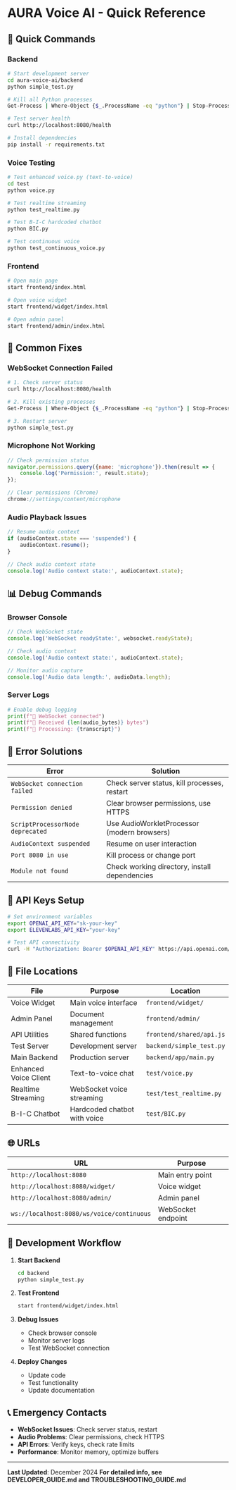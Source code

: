 # AURA Voice AI - Quick Reference

## 🚀 Quick Commands

### Backend
```bash
# Start development server
cd aura-voice-ai/backend
python simple_test.py

# Kill all Python processes
Get-Process | Where-Object {$_.ProcessName -eq "python"} | Stop-Process -Force

# Test server health
curl http://localhost:8080/health

# Install dependencies
pip install -r requirements.txt
```

### Voice Testing
```bash
# Test enhanced voice.py (text-to-voice)
cd test
python voice.py

# Test realtime streaming
python test_realtime.py

# Test B-I-C hardcoded chatbot
python BIC.py

# Test continuous voice
python test_continuous_voice.py
```

### Frontend
```bash
# Open main page
start frontend/index.html

# Open voice widget
start frontend/widget/index.html

# Open admin panel
start frontend/admin/index.html
```

## 🔧 Common Fixes

### WebSocket Connection Failed
```bash
# 1. Check server status
curl http://localhost:8080/health

# 2. Kill existing processes
Get-Process | Where-Object {$_.ProcessName -eq "python"} | Stop-Process -Force

# 3. Restart server
python simple_test.py
```

### Microphone Not Working
```javascript
// Check permission status
navigator.permissions.query({name: 'microphone'}).then(result => {
    console.log('Permission:', result.state);
});

// Clear permissions (Chrome)
chrome://settings/content/microphone
```

### Audio Playback Issues
```javascript
// Resume audio context
if (audioContext.state === 'suspended') {
    audioContext.resume();
}

// Check audio context state
console.log('Audio context state:', audioContext.state);
```

## 📊 Debug Commands

### Browser Console
```javascript
// Check WebSocket state
console.log('WebSocket readyState:', websocket.readyState);

// Check audio context
console.log('Audio context state:', audioContext.state);

// Monitor audio capture
console.log('Audio data length:', audioData.length);
```

### Server Logs
```python
# Enable debug logging
print(f"🔌 WebSocket connected")
print(f"🎤 Received {len(audio_bytes)} bytes")
print(f"📝 Processing: {transcript}")
```

## 🐛 Error Solutions

| Error | Solution |
|-------|----------|
| `WebSocket connection failed` | Check server status, kill processes, restart |
| `Permission denied` | Clear browser permissions, use HTTPS |
| `ScriptProcessorNode deprecated` | Use AudioWorkletProcessor (modern browsers) |
| `AudioContext suspended` | Resume on user interaction |
| `Port 8080 in use` | Kill process or change port |
| `Module not found` | Check working directory, install dependencies |

## 🔑 API Keys Setup

```bash
# Set environment variables
export OPENAI_API_KEY="sk-your-key"
export ELEVENLABS_API_KEY="your-key"

# Test API connectivity
curl -H "Authorization: Bearer $OPENAI_API_KEY" https://api.openai.com/v1/models
```

## 📁 File Locations

| File | Purpose | Location |
|------|---------|----------|
| Voice Widget | Main voice interface | `frontend/widget/` |
| Admin Panel | Document management | `frontend/admin/` |
| API Utilities | Shared functions | `frontend/shared/api.js` |
| Test Server | Development server | `backend/simple_test.py` |
| Main Backend | Production server | `backend/app/main.py` |
| Enhanced Voice Client | Text-to-voice chat | `test/voice.py` |
| Realtime Streaming | WebSocket voice streaming | `test/test_realtime.py` |
| B-I-C Chatbot | Hardcoded chatbot with voice | `test/BIC.py` |

## 🌐 URLs

| URL | Purpose |
|-----|---------|
| `http://localhost:8080` | Main entry point |
| `http://localhost:8080/widget/` | Voice widget |
| `http://localhost:8080/admin/` | Admin panel |
| `ws://localhost:8080/ws/voice/continuous` | WebSocket endpoint |

## 🔄 Development Workflow

1. **Start Backend**
   ```bash
   cd backend
   python simple_test.py
   ```

2. **Test Frontend**
   ```bash
   start frontend/widget/index.html
   ```

3. **Debug Issues**
   - Check browser console
   - Monitor server logs
   - Test WebSocket connection

4. **Deploy Changes**
   - Update code
   - Test functionality
   - Update documentation

## 📞 Emergency Contacts

- **WebSocket Issues**: Check server status, restart
- **Audio Problems**: Clear permissions, check HTTPS
- **API Errors**: Verify keys, check rate limits
- **Performance**: Monitor memory, optimize buffers

---

**Last Updated**: December 2024
**For detailed info, see DEVELOPER_GUIDE.md and TROUBLESHOOTING_GUIDE.md**
